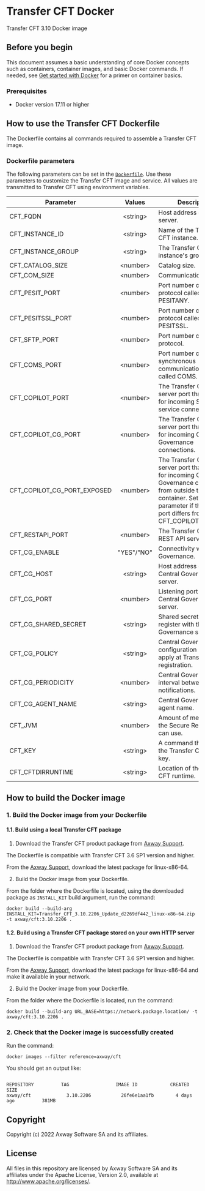 # Transfer CFT Docker

Transfer CFT 3.10 Docker image

## Before you begin

This document assumes a basic understanding of core Docker concepts such as containers, container images, and basic Docker commands.
If needed, see [Get started with Docker](https://docs.docker.com/get-started/) for a primer on container basics.

### Prerequisites

- Docker version 17.11 or higher

## How to use the Transfer CFT Dockerfile

The Dockerfile contains all commands required to assemble a Transfer CFT image.

### Dockerfile parameters

The following parameters can be set in the [`Dockerfile`](./Dockerfile). Use these parameters to customize the Transfer CFT image and service. All values are transmitted to Transfer CFT using environment variables.

 **Parameter**             |  **Values**  |  **Description**
 ------------------------- | :----------: | ---------------
CFT_FQDN                   |  \<string>   |  Host address of the local server.
CFT_INSTANCE_ID            |  \<string>   |  Name of the Transfer CFT instance.
CFT_INSTANCE_GROUP         |  \<string>   |  The Transfer CFT instance's group.
CFT_CATALOG_SIZE           |  \<number>   |  Catalog size.
CFT_COM_SIZE               |  \<number>   |  Communication file size.
CFT_PESIT_PORT             |  \<number>   |  Port number of the PeSIT protocol called PESITANY.
CFT_PESITSSL_PORT          |  \<number>   |  Port number of the PeSIT protocol called PESITSSL.
CFT_SFTP_PORT              |  \<number>   |  Port number of the SFTP protocol.
CFT_COMS_PORT              |  \<number>   |  Port number of the synchronous communication media called COMS.
CFT_COPILOT_PORT           |  \<number>   |  The Transfer CFT UI server port that listens for incoming SOAP web-service connections.
CFT_COPILOT_CG_PORT        |  \<number>   |  The Transfer CFT UI server port that listens for incoming Central Governance connections.
CFT_COPILOT_CG_PORT_EXPOSED|  \<number>   |  The Transfer CFT UI server port that listens for incoming Central Governance connections from outside the container. Set this parameter if the exposed port differs from CFT_COPILOT_CG_PORT.
CFT_RESTAPI_PORT           |  \<number>   |  The Transfer CFT UI REST API server port.
CFT_CG_ENABLE              |  "YES"/"NO"  |  Connectivity with Central Governance.
CFT_CG_HOST                |  \<string>   |  Host address of the Central Governance server.
CFT_CG_PORT                |  \<number>   |  Listening port of the Central Governance server.
CFT_CG_SHARED_SECRET       |  \<string>   |  Shared secret needed to register with the Central Governance server.
CFT_CG_POLICY              |  \<string>   |  Central Governance configuration policy to apply at Transfer CFT registration.
CFT_CG_PERIODICITY         |  \<number>   |  Central Governance interval between notifications.
CFT_CG_AGENT_NAME          |  \<string>   |  Central Governance agent name.
CFT_JVM                    |  \<number>   |  Amount of memory that the Secure Relay JVM can use.
CFT_KEY                    |  \<string>   |  A command that returns the Transfer CFT license key.
CFT_CFTDIRRUNTIME          |  \<string>   |  Location of the Transfer CFT runtime.

## How to build the Docker image

### 1. Build the Docker image from your Dockerfile

#### 1.1. Build using a local Transfer CFT package

1) Download the Transfer CFT product package from [Axway Support](https://support.axway.com/).

The Dockerfile is compatible with Transfer CFT 3.6 SP1 version and higher.

From the [Axway Support](https://support.axway.com/), download the latest package for linux-x86-64.

2) Build the Docker image from your Dockerfile.

From the folder where the Dockerfile is located, using the downloaded package as `INSTALL_KIT` build argument, run the command:
```console
docker build --build-arg INSTALL_KIT=Transfer_CFT_3.10.2206_Update_d2269df442_linux-x86-64.zip -t axway/cft:3.10.2206 .
```

#### 1.2. Build using a Transfer CFT package stored on your own HTTP server

1) Download the Transfer CFT product package from [Axway Support](https://support.axway.com/).

The Dockerfile is compatible with Transfer CFT 3.6 SP1 version and higher.

From the [Axway Support](https://support.axway.com/), download the latest package for linux-x86-64 and make it available in your network.

2) Build the Docker image from your Dockerfile.

From the folder where the Dockerfile is located, run the command:

```console
docker build --build-arg URL_BASE=https://network.package.location/ -t axway/cft:3.10.2206 .
```

### 2. Check that the Docker image is successfully created

Run the command:

```console
docker images --filter reference=axway/cft
```

You should get an output like:
```console

REPOSITORY          TAG                 IMAGE ID            CREATED             SIZE
axway/cft             3.10.2206           26fe6e1aa1fb        4 days ago          381MB
```

## Copyright

Copyright (c) 2022 Axway Software SA and its affiliates.

## License

All files in this repository are licensed by Axway Software SA and its affiliates under the Apache License, Version 2.0, available at http://www.apache.org/licenses/.


